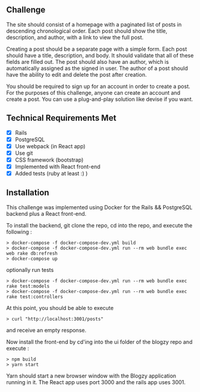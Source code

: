## Challenge

The site should consist of a homepage with a paginated list of posts in descending chronological order. Each post should show the title, description, and author, with a link to view the full post.

Creating a post should be a separate page with a simple form. Each post should have a title, description, and body. It should validate that all of these fields are filled out. The post should also have an author, which is automatically assigned as the signed in user. The author of a post should have the ability to edit and delete the post after creation.

You should be required to sign up for an account in order to create a post. For the purposes of this challenge, anyone can create an account and create a post. You can use a plug-and-play solution like devise if you want.

## Technical Requirements Met

- [x] Rails
- [x] PostgreSQL
- [x] Use webpack (in React app)
- [x] Use git
- [x] CSS framework (bootstrap)
- [x] Implemented with React front-end
- [x] Added tests (ruby at least :) )

## Installation

This challenge was implemented using Docker for the Rails && PostgreSQL backend plus a React front-end.

To install the backend, git clone the repo, cd into the repo, and execute the following :

~~~
> docker-compose -f docker-compose-dev.yml build
> docker-compose -f docker-compose-dev.yml run --rm web bundle exec web rake db:refresh
> docker-compose up
~~~

optionally run tests

~~~
> docker-compose -f docker-compose-dev.yml run --rm web bundle exec rake test:models
> docker-compose -f docker-compose-dev.yml run --rm web bundle exec rake test:controllers
~~~

At this point, you should be able to execute

~~~
> curl "http://localhost:3001/posts"
~~~

and receive an empty response.

Now install the front-end by cd'ing into the ui folder of the blogzy repo and execute :

~~~
> npm build
> yarn start
~~~

Yarn should start a new browser window with the Blogzy application running in it.  The React app uses port 3000 and the rails app uses 3001.

